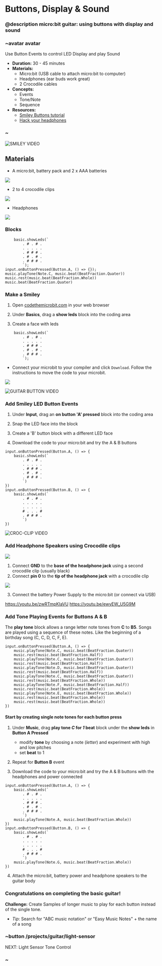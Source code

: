 # Buttons, Display & Sound
### @description micro:bit guitar: using buttons with display and sound

### ~avatar avatar
Use Button Events to control LED Display and play Sound  
* **Duration:** 30 - 45 minutes
* **Materials:**
  * Micro:bit (USB cable to attach micro:bit to computer)
  * Headphones (ear buds work great)
  * 2 Crocodile cables  
* **Concepts:**
     * Events
     * Tone/Note
     * Sequence
* **Resources:**
  * [Smiley Buttons tutorial](/projects/smiley-buttons)
  * [Hack your headphones](/projects/hack-your-headphones)

### ~

![SMILEY VIDEO]()

## Materials

* A micro:bit, battery pack and 2 x AAA batteries

![](/static/mb/projects/guitar/microbit.jpg)

* 2 to 4 crocodile clips

![](/static/mb/projects/guitar/crocclips.jpg)

* Headphones

![](/static/mb/projects/guitar/headphones.jpg)

### Blocks

```cards
    basic.showLeds(`
        . # . # .
        . . . . .
        . # # # .
        . # . # .
        . # # # .
        `);
input.onButtonPressed(Button.A, () => {});
music.playTone(Note.C, music.beat(BeatFraction.Quater))
music.rest(music.beat(BeatFraction.Whole))
music.beat(BeatFraction.Quater)
```

### Make a Smiley

1) Open [codethemicrobit.com](https://codethemicrobit.com) in your web browser  

2) Under **Basics**, drag a **show leds** block into the coding area  

3) Create a face with leds  

```blocks
    basic.showLeds(`
        . # . # .
        . . . . .
        . # # # .
        . # . # .
        . # # # .
        `);
```  
* Connect your microbit to your compiler and click ``Download``. Follow the instructions to move the code to your microbit.

![](/static/mb/projects/guitar/connectmicrobit.jpg)

![GUITAR BUTTON VIDEO]()

### Add Smiley LED Button Events  
1) Under **Input**, drag an **on button 'A' pressed** block into the coding area  

2) Snap the LED face into the block  

3) Create a 'B' button block with a different LED face   

4) Download the code to your micro:bit and try the A & B buttons  

```blocks
input.onButtonPressed(Button.A, () => {
    basic.showLeds(`
        . # . # .
        . . . . .
        . # # # .
        . # . # .
        . # # # .
        `)
})
input.onButtonPressed(Button.B, () => {
    basic.showLeds(`
        . # . # .
        . . . . .
        . . . . .
        # . . . #
        . # # # .
        `)
})
```

![CROC-CLIP VIDEO]() 

### Add Headphone Speakers using Crocodile clips

![](/static/mb/projects/guitar/crocclipintoboard.jpg)  

1) Connect **GND** to the **base of the headphone jack** using a second crocodile clip (usually black)  
2) Connect **pin 0** to the **tip of the headphone jack** with a crocodile clip  

![](/static/mb/projects/guitar/jacktocrocs.jpg)

3) Connect the battery Power Supply to the micro:bit (or connect via USB)  

https://youtu.be/zwRTmpKIaVU
https://youtu.be/ewyEW_U5G9M

### Add Tone Playing Events for Buttons A & B

The **play tone** block allows a range letter note tones from **C** to **B5**.  Songs are played using a sequence of these notes.
  Like the beginning of a birthday song (C, C, D, C, F, E).
```blocks
input.onButtonPressed(Button.A, () => {
    music.playTone(Note.C, music.beat(BeatFraction.Quater))
    music.rest(music.beat(BeatFraction.Half))
    music.playTone(Note.C, music.beat(BeatFraction.Quater))
    music.rest(music.beat(BeatFraction.Half))
    music.playTone(Note.D, music.beat(BeatFraction.Quater))
    music.rest(music.beat(BeatFraction.Half))
    music.playTone(Note.C, music.beat(BeatFraction.Quater))
    music.rest(music.beat(BeatFraction.Whole))
    music.playTone(Note.F, music.beat(BeatFraction.Half))
    music.rest(music.beat(BeatFraction.Whole))
    music.playTone(Note.E, music.beat(BeatFraction.Whole))
    music.rest(music.beat(BeatFraction.Whole))
    music.rest(music.beat(BeatFraction.Whole))
})
```
#### Start by creating single note tones for each button press

1) Under **Music**, drag **play tone *C* for *1* beat** block under the **show leds** in **Button A Pressed**  
   - modify **tone** by choosing a note (*letter*) and experiment with high and low pitches  
   - set **beat** to 1  

2) Repeat for **Button B** event  

3) Download the code to your micro:bit and try the A & B buttons with the headphones and power connected  
```blocks
input.onButtonPressed(Button.A, () => {
    basic.showLeds(`
        . # . # .
        . . . . .
        . # # # .
        . # . # .
        . # # # .
        `)
    music.playTone(Note.A, music.beat(BeatFraction.Whole))
})
input.onButtonPressed(Button.B, () => {
    basic.showLeds(`
        . # . # .
        . . . . .
        . . . . .
        # . . . #
        . # # # .
        `)
    music.playTone(Note.G, music.beat(BeatFraction.Whole))
})
```
4) Attach the micro:bit, battery power and headphone speakers to the guitar body 
  
### Congratulations on completing the basic guitar!   
**Challenge:** Create Samples of longer music to play for each button instead of the single tone.
  - *Tip*: Search for "ABC music notation" or "Easy Music Notes" + the name of a song

### ~button /projects/guitar/light-sensor
NEXT: Light Sensor Tone Control
### ~